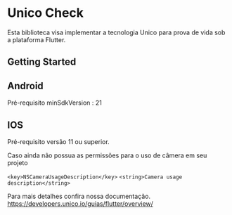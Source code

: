 
# Unico Check

Esta biblioteca visa implementar a tecnologia Unico para prova de vida sob a plataforma Flutter.

## Getting Started

## Android 

Pré-requisito minSdkVersion : 21

## IOS

Pré-requisito versão 11 ou superior.

Caso ainda não possua as permissões para o uso de câmera em seu projeto

`<key>NSCameraUsageDescription</key>`
`<string>Camera usage description</string>`

Para mais detalhes confira nossa documentação.
https://developers.unico.io/guias/flutter/overview/